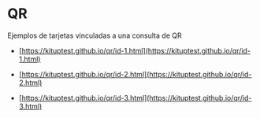 # QR

Ejemplos de tarjetas vinculadas a una consulta de QR

- [https://kituptest.github.io/qr/id-1.html](https://kituptest.github.io/qr/id-1.html)

- [https://kituptest.github.io/qr/id-2.html](https://kituptest.github.io/qr/id-2.html)

- [https://kituptest.github.io/qr/id-3.html](https://kituptest.github.io/qr/id-3.html)
